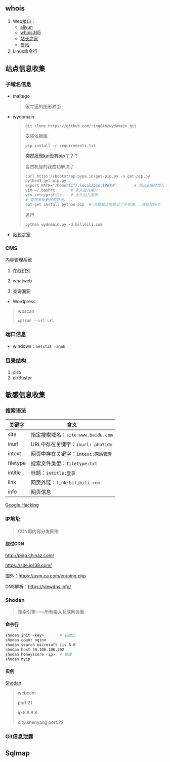 <!-- 
title: 01-信息收集
sort: 
--> 
## whois

1. Web接口：
   - [aliyun](https://whois.aliyun.com/)
   - [whois365](https://www.whois365.com/cn/)
   - [站长之家](https://whois.chinaz.com/)
   - [爱站](https://whois.aizhan.com/)
2. Linux命令行

## 站点信息收集

### 子域名信息

- maltego

  > 很牛逼的图形界面

- wydomain

  > `git clone https://github.com/ring04h/wydomain.git`
  >
  > 安装依赖库
  >
  > `pip install -r requirements.txt`
  >
  > **突然发现kai没有pip？？？**
  >
  > 当然机智的我成功解决了
  >
  > ```python
  > curl https://bootstrap.pypa.io/get-pip.py -o get-pip.py
  > python3 get-pip.py
  > export PATH="/home/fzf/.local/bin:$PATH"		# 将pip临时加入环境变量
  > vim ~/.bashrc		# 永久加入用户
  > vim /etc/profile	# 永久加入系统
  > # 突然发现更好的办法....
  > apt-get install python-pip	# 问题我之前尝试了不好使...现在又好了
  > ```
  >
  > 运行
  >
  > `python wydomain.py -d bilibili.com`
  
- [站长之家](http://tool.chinaz.com/subdomain)

### CMS

内容管理系统

1. 在线识别

2. whatweb

3. 查询漏洞

-  Wordpress

  > wpscan
>
  > `wpscan --url url`


### 端口信息

- windows：`netstat -anob`


### 目录结构 

1. dirb
2. dirBuster

## 敏感信息收集

### 搜索语法

| 关键字   | 含义                                |
| -------- | ----------------------------------- |
| site     | 指定搜索域名：`site:www.baidu.com`  |
| inurl    | URL中存在关键字：`inurl:.php?id=`   |
| intext   | 网页中存在关键字：`intext:网站管理` |
| filetype | 搜索文件类型：`filetype:txt`        |
| intitle  | 标题：`intitle:登录`                |
| link     | 网页外链：`link:bilibili.com`       |
| info     | 网页信息                            |

[Google Hacking](https://www.exploit-db.com/google-hacking-database)

### IP地址

> CDN即内容分发网络

#### 绕过CDN

http://ping.chinaz.com/

https://site.ip138.com/

国外：https://asm.ca.com/en/ping.php

DNS解析：https://viewdns.info/

### Shodan

> 搜索引擎——所有接入互联网设备

#### 命令行

```bash
shodan init <key>		# 初始化
shodan count nginx
shodan search microsoft iis 6.0		
shodan host 39.106.106.202
shodan honeyscore <ip> 	# 蜜罐
shodan myip    
```

#### 实例

[Shodan](https://www.shodan.io/)

> webcam
>
> port:21
>
> ip:8.8.8.8
>
> city:shenyang port:22

### Git信息泄露

## Sqlmap